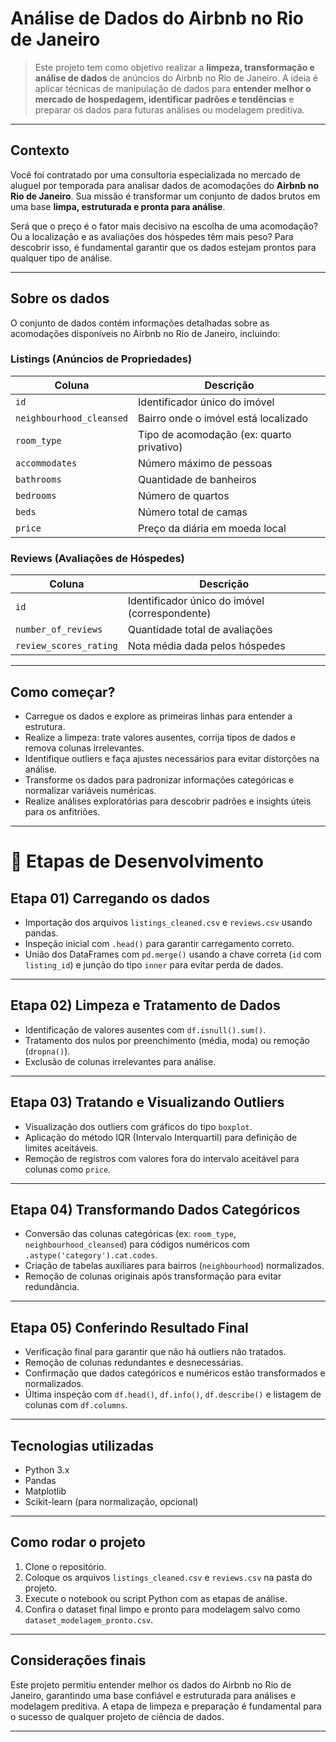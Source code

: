 # Análise de Dados do Airbnb no Rio de Janeiro

> Este projeto tem como objetivo realizar a **limpeza, transformação e análise de dados** de anúncios do Airbnb no Rio de Janeiro. A ideia é aplicar técnicas de manipulação de dados para **entender melhor o mercado de hospedagem, identificar padrões e tendências** e preparar os dados para futuras análises ou modelagem preditiva.

---

## Contexto

Você foi contratado por uma consultoria especializada no mercado de aluguel por temporada para analisar dados de acomodações do **Airbnb no Rio de Janeiro**. Sua missão é transformar um conjunto de dados brutos em uma base **limpa, estruturada e pronta para análise**.

Será que o preço é o fator mais decisivo na escolha de uma acomodação? Ou a localização e as avaliações dos hóspedes têm mais peso? Para descobrir isso, é fundamental garantir que os dados estejam prontos para qualquer tipo de análise.

---

## Sobre os dados

O conjunto de dados contém informações detalhadas sobre as acomodações disponíveis no Airbnb no Rio de Janeiro, incluindo:

### Listings (Anúncios de Propriedades)

| Coluna                  | Descrição                                  |
|-------------------------|--------------------------------------------|
| `id`                    | Identificador único do imóvel               |
| `neighbourhood_cleansed`| Bairro onde o imóvel está localizado        |
| `room_type`             | Tipo de acomodação (ex: quarto privativo)  |
| `accommodates`          | Número máximo de pessoas                     |
| `bathrooms`             | Quantidade de banheiros                      |
| `bedrooms`              | Número de quartos                            |
| `beds`                  | Número total de camas                        |
| `price`                 | Preço da diária em moeda local               |

### Reviews (Avaliações de Hóspedes)

| Coluna               | Descrição                                        |
|----------------------|-------------------------------------------------|
| `id`                 | Identificador único do imóvel (correspondente)  |
| `number_of_reviews`   | Quantidade total de avaliações                   |
| `review_scores_rating`| Nota média dada pelos hóspedes                    |

---

## Como começar?

- Carregue os dados e explore as primeiras linhas para entender a estrutura.
- Realize a limpeza: trate valores ausentes, corrija tipos de dados e remova colunas irrelevantes.
- Identifique outliers e faça ajustes necessários para evitar distorções na análise.
- Transforme os dados para padronizar informações categóricas e normalizar variáveis numéricas.
- Realize análises exploratórias para descobrir padrões e insights úteis para os anfitriões.

---

# 🎯 Etapas de Desenvolvimento

## Etapa 01) Carregando os dados

- Importação dos arquivos `listings_cleaned.csv` e `reviews.csv` usando pandas.
- Inspeção inicial com `.head()` para garantir carregamento correto.
- União dos DataFrames com `pd.merge()` usando a chave correta (`id` com `listing_id`) e junção do tipo `inner` para evitar perda de dados.

---

## Etapa 02) Limpeza e Tratamento de Dados

- Identificação de valores ausentes com `df.isnull().sum()`.
- Tratamento dos nulos por preenchimento (média, moda) ou remoção (`dropna()`).
- Exclusão de colunas irrelevantes para análise.
  
---

## Etapa 03) Tratando e Visualizando Outliers

- Visualização dos outliers com gráficos do tipo `boxplot`.
- Aplicação do método IQR (Intervalo Interquartil) para definição de limites aceitáveis.
- Remoção de registros com valores fora do intervalo aceitável para colunas como `price`.

---

## Etapa 04) Transformando Dados Categóricos

- Conversão das colunas categóricas (ex: `room_type`, `neighbourhood_cleansed`) para códigos numéricos com `.astype('category').cat.codes`.
- Criação de tabelas auxiliares para bairros (`neighbourhood`) normalizados.
- Remoção de colunas originais após transformação para evitar redundância.

---

## Etapa 05) Conferindo Resultado Final

- Verificação final para garantir que não há outliers não tratados.
- Remoção de colunas redundantes e desnecessárias.
- Confirmação que dados categóricos e numéricos estão transformados e normalizados.
- Última inspeção com `df.head()`, `df.info()`, `df.describe()` e listagem de colunas com `df.columns`.

---

## Tecnologias utilizadas

- Python 3.x
- Pandas
- Matplotlib
- Scikit-learn (para normalização, opcional)

---

## Como rodar o projeto

1. Clone o repositório.
2. Coloque os arquivos `listings_cleaned.csv` e `reviews.csv` na pasta do projeto.
3. Execute o notebook ou script Python com as etapas de análise.
4. Confira o dataset final limpo e pronto para modelagem salvo como `dataset_modelagem_pronto.csv`.

---

## Considerações finais

Este projeto permitiu entender melhor os dados do Airbnb no Rio de Janeiro, garantindo uma base confiável e estruturada para análises e modelagem preditiva. A etapa de limpeza e preparação é fundamental para o sucesso de qualquer projeto de ciência de dados.

---
